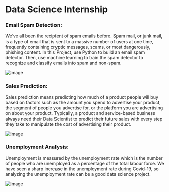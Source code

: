# Data Science Internship

### Email Spam Detection:
We’ve all been the recipient of spam emails before. Spam mail, or junk mail, is a type of email that is sent to a massive number of users at one time, frequently containing cryptic messages, scams, or most dangerously, phishing content.
In this Project, use Python to build an email spam detector. Then, use machine learning to train the spam detector to recognize and classify emails into spam and non-spam.

![image](https://github.com/Mcraze/Oasis-Infobyte-Internship/assets/84672998/89231612-33be-44d0-a1ad-8e35fa8043a5)

### Sales Prediction:
Sales prediction means predicting how much of a product people will buy based on factors such as the amount you spend to advertise your product, the segment of people you advertise for, or the platform you are advertising on about your product. Typically, a product and service-based business always need their Data Scientist to predict their future sales with every step they take to manipulate the cost of advertising their product.

![image](https://github.com/Mcraze/Oasis-Infobyte-Internship/assets/84672998/39dc88ac-4442-41b1-89f8-336ddca39d7b)

### Unemployment Analysis:
Unemployment is measured by the unemployment rate which is the number of people who are unemployed as a percentage of the total labour force. We have seen a sharp increase in the unemployment rate during Covid-19, so analyzing the unemployment rate can be a good data science project.

![image](https://github.com/Mcraze/Oasis-Infobyte-Internship/assets/84672998/ed000504-9598-4643-b18e-c47547a491cc)
